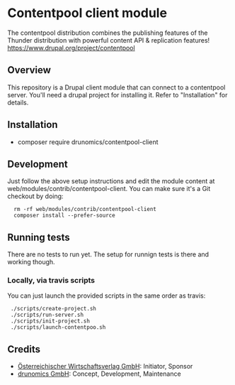 # Contentpool client module

 The contentpool distribution combines the publishing features of the Thunder
 distribution with powerful content API & replication features! 
 https://www.drupal.org/project/contentpool 
 
## Overview

This repository is a Drupal client module that can connect to a contentpool
server. You'll need a drupal project for installing it. Refer to "Installation"
for details.

## Installation

* composer require drunomics/contentpool-client



## Development

  Just follow the above setup instructions and edit the module
  content at web/modules/contrib/contentpool-client. You can make sure it's a Git
  checkout by doing:
      
      rm -rf web/modules/contrib/contentpool-client
      composer install --prefer-source

## Running tests

There are no tests to run yet. The setup for runnign tests is there and working though.

### Locally, via travis scripts
    
 You can just launch the provided scripts in the same order as travis:
 
     ./scripts/create-project.sh
     ./scripts/run-server.sh
     ./scripts/init-project.sh
     ./scripts/launch-contentpoo.sh

## Credits

 - [Österreichischer Wirtschaftsverlag GmbH](https://www.drupal.org/%C3%B6sterreichischer-wirtschaftsverlag-gmbh): Initiator, Sponsor
 - [drunomics GmbH](https://www.drupal.org/drunomics): Concept, Development, Maintenance
